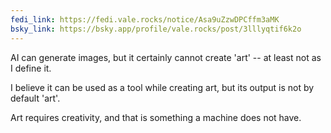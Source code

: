 ```yaml
---
fedi_link: https://fedi.vale.rocks/notice/Asa9uZzwDPCffm3aMK
bsky_link: https://bsky.app/profile/vale.rocks/post/3lllyqtif6k2o
---
```


AI can generate images, but it certainly cannot create 'art' -- at least not as I define it.

I believe it can be used as a tool while creating art, but its output is not by default 'art'.

Art requires creativity, and that is something a machine does not have.

